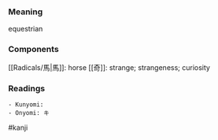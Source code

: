### Meaning

equestrian

### Components

[[Radicals/馬|馬]]: horse [[奇]]: strange; strangeness; curiosity

### Readings

```
- Kunyomi: 
- Onyomi: キ
```

#kanji